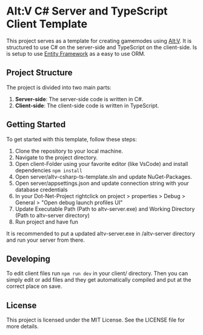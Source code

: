 # Alt:V C# Server and TypeScript Client Template

This project serves as a template for creating gamemodes using [Alt:V](https://altv.mp/). It is structured to use C# on the server-side and TypeScript on the client-side.
Is is setup to use [Entity Framework](https://learn.microsoft.com/en-us/ef/core/) as a easy to use ORM.

## Project Structure

The project is divided into two main parts:

1. **Server-side**: The server-side code is written in C#.
2. **Client-side**: The client-side code is written in TypeScript.

## Getting Started

To get started with this template, follow these steps:

1. Clone the repository to your local machine.
2. Navigate to the project directory.
3. Open client-Folder using your favorite editor (like VsCode) and install dependencies `npm install`
4. Open server/altv-csharp-ts-template.sln and update NuGet-Packages.
5. Open server/appsettings.json and update connection string with your database credentials
6. In your Dot-Net-Project rightclick on project > properties > Debug > General > "Open debug launch profiles UI"
7. Update Executable Path (Path to altv-server.exe) and Working Directory (Path to altv-server directory)
8. Run project and have fun

It is recommended to put a updated altv-server.exe in /altv-server directory and run your server from there.

## Developing

To edit client files run `npm run dev` in your client/ directory.
Then you can simply edit or add files and they get automatically compiled and put at the correct place on save.

## License

This project is licensed under the MIT License. See the LICENSE file for more details.
